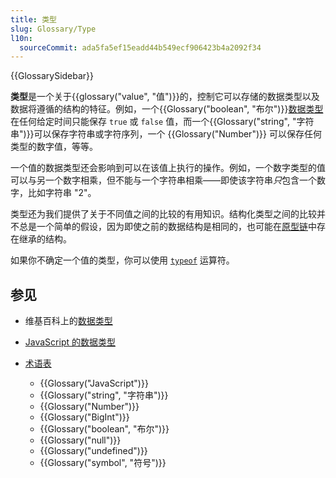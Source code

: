 ```yaml
---
title: 类型
slug: Glossary/Type
l10n:
  sourceCommit: ada5fa5ef15eadd44b549ecf906423b4a2092f34
---
```


{{GlossarySidebar}}

**类型**是一个关于{{glossary("value", "值")}}的，控制它可以存储的数据类型以及数据将遵循的结构的特征。例如，一个{{Glossary("boolean", "布尔")}}[数据类型](/zh-CN/docs/Web/JavaScript/Data_structures) 在任何给定时间只能保存 `true` 或 `false` 值，而一个{{Glossary("string", "字符串")}}可以保存字符串或字符序列，一个 {{Glossary("Number")}} 可以保存任何类型的数字值，等等。

一个值的数据类型还会影响到可以在该值上执行的操作。例如，一个数字类型的值可以与另一个数字相乘，但不能与一个字符串相乘——即使该字符串*只*包含一个数字，比如字符串 "2"。

类型还为我们提供了关于不同值之间的比较的有用知识。结构化类型之间的比较并不总是一个简单的假设，因为即使之前的数据结构是相同的，也可能在[原型链](/zh-CN/docs/Web/JavaScript/Inheritance_and_the_prototype_chain)中存在继承的结构。

如果你不确定一个值的类型，你可以使用 [`typeof`](/zh-CN/docs/Web/JavaScript/Reference/Operators/typeof) 运算符。

## 参见

- 维基百科上的[数据类型](https://zh.wikipedia.org/wiki/資料類型)
- [JavaScript 的数据类型](/zh-CN/docs/Web/JavaScript/Data_structures)
- [术语表](/zh-CN/docs/Glossary)

  - {{Glossary("JavaScript")}}
  - {{Glossary("string", "字符串")}}
  - {{Glossary("Number")}}
  - {{Glossary("BigInt")}}
  - {{Glossary("boolean", "布尔")}}
  - {{Glossary("null")}}
  - {{Glossary("undefined")}}
  - {{Glossary("symbol", "符号")}}
